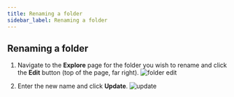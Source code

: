 ```yaml
---
title: Renaming a folder
sidebar_label: Renaming a folder
---
```


## Renaming a folder

1. Navigate to the **Explore** page for the folder you wish to rename and click
   the **Edit** button (top of the page, far right).
   ![folder edit](/images/docs/guardrails/folder-edit.png)

2. Enter the new name and click **Update**.
   ![update](/images/docs/guardrails/update-folder.png)
